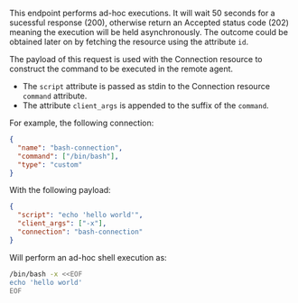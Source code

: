 This endpoint performs ad-hoc executions. It will wait 50 seconds for a sucessful response (200), otherwise return an Accepted status code (202) meaning the execution will be held asynchronously. The outcome could be obtained later on by fetching the resource using the attribute `id`.

The payload of this request is used with the Connection resource to construct the command to be executed in the remote agent.
- The `script` attribute is passed as stdin to the Connection resource `command` attribute.
- The attribute `client_args` is appended to the suffix of the `command`.

For example, the following connection:

```json
{
  "name": "bash-connection",
  "command": ["/bin/bash"],
  "type": "custom"
}
```

With the following payload:

```json
{
  "script": "echo 'hello world'",
  "client_args": ["-x"],
  "connection": "bash-connection"
}
```

Will perform an ad-hoc shell execution as:

```sh
/bin/bash -x <<EOF
echo 'hello world'
EOF
```
